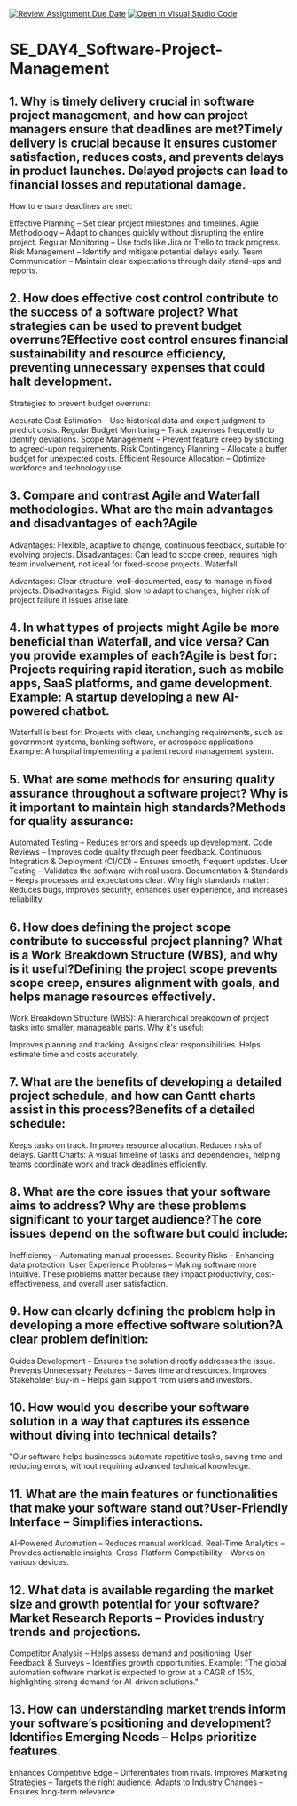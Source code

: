 [![Review Assignment Due Date](https://classroom.github.com/assets/deadline-readme-button-22041afd0340ce965d47ae6ef1cefeee28c7c493a6346c4f15d667ab976d596c.svg)](https://classroom.github.com/a/9pw6JKcu)
[![Open in Visual Studio Code](https://classroom.github.com/assets/open-in-vscode-2e0aaae1b6195c2367325f4f02e2d04e9abb55f0b24a779b69b11b9e10269abc.svg)](https://classroom.github.com/online_ide?assignment_repo_id=18419071&assignment_repo_type=AssignmentRepo)
# SE_DAY4_Software-Project-Management
## 1. Why is timely delivery crucial in software project management, and how can project managers ensure that deadlines are met?Timely delivery is crucial because it ensures customer satisfaction, reduces costs, and prevents delays in product launches. Delayed projects can lead to financial losses and reputational damage.
How to ensure deadlines are met:

Effective Planning – Set clear project milestones and timelines.
Agile Methodology – Adapt to changes quickly without disrupting the entire project.
Regular Monitoring – Use tools like Jira or Trello to track progress.
Risk Management – Identify and mitigate potential delays early.
Team Communication – Maintain clear expectations through daily stand-ups and reports.
## 2. How does effective cost control contribute to the success of a software project? What strategies can be used to prevent budget overruns?Effective cost control ensures financial sustainability and resource efficiency, preventing unnecessary expenses that could halt development.
Strategies to prevent budget overruns:

Accurate Cost Estimation – Use historical data and expert judgment to predict costs.
Regular Budget Monitoring – Track expenses frequently to identify deviations.
Scope Management – Prevent feature creep by sticking to agreed-upon requirements.
Risk Contingency Planning – Allocate a buffer budget for unexpected costs.
Efficient Resource Allocation – Optimize workforce and technology use.
## 3. Compare and contrast Agile and Waterfall methodologies. What are the main advantages and disadvantages of each?Agile

Advantages: Flexible, adaptive to change, continuous feedback, suitable for evolving projects.
Disadvantages: Can lead to scope creep, requires high team involvement, not ideal for fixed-scope projects.
Waterfall

Advantages: Clear structure, well-documented, easy to manage in fixed projects.
Disadvantages: Rigid, slow to adapt to changes, higher risk of project failure if issues arise late.
## 4. In what types of projects might Agile be more beneficial than Waterfall, and vice versa? Can you provide examples of each?Agile is best for: Projects requiring rapid iteration, such as mobile apps, SaaS platforms, and game development. Example: A startup developing a new AI-powered chatbot.
Waterfall is best for: Projects with clear, unchanging requirements, such as government systems, banking software, or aerospace applications. Example: A hospital implementing a patient record management system.
## 5. What are some methods for ensuring quality assurance throughout a software project? Why is it important to maintain high standards?Methods for quality assurance:

Automated Testing – Reduces errors and speeds up development.
Code Reviews – Improves code quality through peer feedback.
Continuous Integration & Deployment (CI/CD) – Ensures smooth, frequent updates.
User Testing – Validates the software with real users.
Documentation & Standards – Keeps processes and expectations clear.
Why high standards matter: Reduces bugs, improves security, enhances user experience, and increases reliability.
## 6. How does defining the project scope contribute to successful project planning? What is a Work Breakdown Structure (WBS), and why is it useful?Defining the project scope prevents scope creep, ensures alignment with goals, and helps manage resources effectively.
Work Breakdown Structure (WBS): A hierarchical breakdown of project tasks into smaller, manageable parts.
Why it's useful:

Improves planning and tracking.
Assigns clear responsibilities.
Helps estimate time and costs accurately.
## 7. What are the benefits of developing a detailed project schedule, and how can Gantt charts assist in this process?Benefits of a detailed schedule:

Keeps tasks on track.
Improves resource allocation.
Reduces risks of delays.
Gantt Charts: A visual timeline of tasks and dependencies, helping teams coordinate work and track deadlines efficiently.
## 8. What are the core issues that your software aims to address? Why are these problems significant to your target audience?The core issues depend on the software but could include:

Inefficiency – Automating manual processes.
Security Risks – Enhancing data protection.
User Experience Problems – Making software more intuitive.
These problems matter because they impact productivity, cost-effectiveness, and overall user satisfaction.
## 9. How can clearly defining the problem help in developing a more effective software solution?A clear problem definition:

Guides Development – Ensures the solution directly addresses the issue.
Prevents Unnecessary Features – Saves time and resources.
Improves Stakeholder Buy-in – Helps gain support from users and investors.
## 10. How would you describe your software solution in a way that captures its essence without diving into technical details?
"Our software helps businesses automate repetitive tasks, saving time and reducing errors, without requiring advanced technical knowledge.
## 11. What are the main features or functionalities that make your software stand out?User-Friendly Interface – Simplifies interactions.
AI-Powered Automation – Reduces manual workload.
Real-Time Analytics – Provides actionable insights.
Cross-Platform Compatibility – Works on various devices.
## 12. What data is available regarding the market size and growth potential for your software?Market Research Reports – Provides industry trends and projections.
Competitor Analysis – Helps assess demand and positioning.
User Feedback & Surveys – Identifies growth opportunities.
Example: "The global automation software market is expected to grow at a CAGR of 15%, highlighting strong demand for AI-driven solutions."
## 13. How can understanding market trends inform your software’s positioning and development?Identifies Emerging Needs – Helps prioritize features.
Enhances Competitive Edge – Differentiates from rivals.
Improves Marketing Strategies – Targets the right audience.
Adapts to Industry Changes – Ensures long-term relevance.
